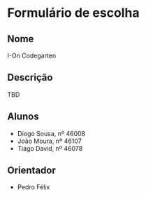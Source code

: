 # Formulário de escolha

## Nome

I-On Codegarten

## Descrição

TBD

## Alunos

- Diogo Sousa, nº 46008
- João Moura, nº 46107
- Tiago David, nº 46078

## Orientador

- Pedro Félix

